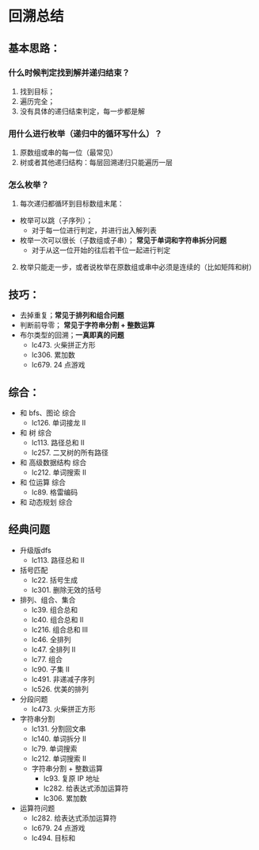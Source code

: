 # 回溯总结

## 基本思路：

### 什么时候判定找到解并递归结束？
1. 找到目标；
2. 遍历完全；
3. 没有具体的递归结束判定，每一步都是解

### 用什么进行枚举（递归中的循环写什么）？
1. 原数组或串的每一位（最常见）
2. 树或者其他递归结构：每层回溯递归只能遍历一层

### 怎么枚举？
1. 每次递归都循环到目标数组末尾：
- 枚举可以跳（子序列）；
    - 对于每一位进行判定，并进行出入解列表
- 枚举一次可以很长（子数组或子串）； **常见于单词和字符串拆分问题**
    - 对于从这一位开始的往后若干位一起进行判定
2. 枚举只能走一步，或者说枚举在原数组或串中必须是连续的（比如矩阵和树）

## 技巧：
- 去掉重复；**常见于排列和组合问题**
- 判断前导零； **常见于字符串分割 + 整数运算**
- 布尔类型的回溯；**一真即真的问题**
    - lc473. 火柴拼正方形
    - lc306. 累加数
    - lc679. 24 点游戏

## 综合：
- 和 bfs、图论 综合
    - lc126. 单词接龙 II 
- 和 树 综合
    - lc113. 路径总和 II 
    - lc257. 二叉树的所有路径
- 和 高级数据结构 综合
    - lc212. 单词搜索 II
- 和 位运算 综合
    - lc89. 格雷编码
- 和 动态规划 综合

## 经典问题
- 升级版dfs
    - lc113. 路径总和 II
- 括号匹配
    - lc22. 括号生成
    - lc301. 删除无效的括号
- 排列、组合、集合
    - lc39. 组合总和
    - lc40. 组合总和 II
    - lc216. 组合总和 III
    - lc46. 全排列
    - lc47. 全排列 II
    - lc77. 组合
    - lc90. 子集 II
    - lc491. 非递减子序列
    - lc526. 优美的排列
- 分段问题
    - lc473. 火柴拼正方形
- 字符串分割
    - lc131. 分割回文串
    - lc140. 单词拆分 II
    - lc79. 单词搜索
    - lc212. 单词搜索 II
    - 字符串分割 + 整数运算
        - lc93. 复原 IP 地址
        - lc282. 给表达式添加运算符
        - lc306. 累加数
- 运算符问题
    - lc282. 给表达式添加运算符
    - lc679. 24 点游戏
    - lc494. 目标和